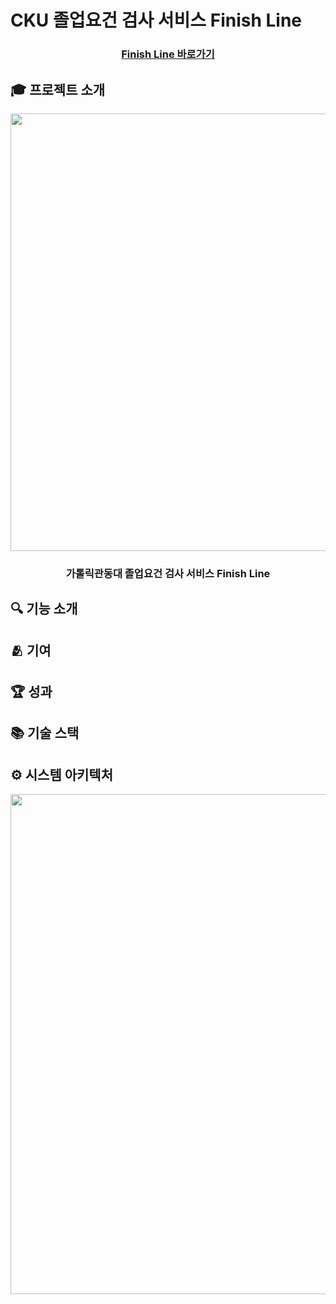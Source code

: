 # CKU 졸업요건 검사 서비스 Finish Line


<div align="center">

  ### <a href="https://finishline-cku.com" target="_blank">Finish Line 바로가기</a>

</div>


## 🎓 프로젝트 소개

<div align="center">

  <img src="https://github.com/user-attachments/assets/2e0fbb18-39aa-4738-a443-3be4562160ee" width="700px">
  
  ### 가톨릭관동대 졸업요건 검사 서비스 Finish Line
  
</div>

## 🔍 기능 소개



## 🫂 기여



## 🏆 성과



## 📚 기술 스택



## ⚙️ 시스템 아키텍처

<div align="center">
  <img src="https://github.com/user-attachments/assets/0b4d734d-02e0-4d94-bd8a-c333e754b411" width="800px">
</div>
